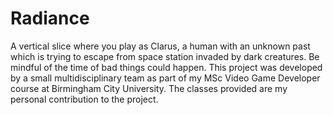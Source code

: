 # Radiance

A vertical slice where you play as Clarus, a human with an unknown past which is trying to escape from space station invaded by dark creatures. Be mindful of the time of bad things could happen. This project was developed by a small multidisciplinary team as part of my MSc Video Game Developer course at Birmingham City University. The classes provided are my personal contribution to the project.

